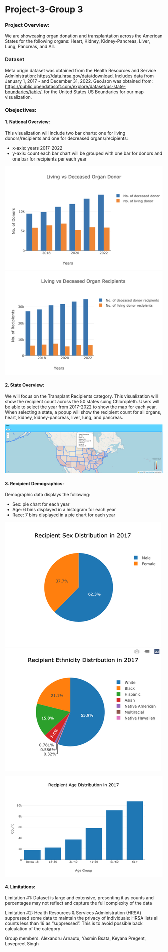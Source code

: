 # Project-3-Group 3 

### Project Overview: 
We are showcasing organ donation and transplantation across the American States for the following organs: Heart, Kidney, Kidney-Pancreas, Liver, Lung, Pancreas, and All. 

### Dataset
Meta origin dataset was obtained from the Health Resources and Service Administration: https://data.hrsa.gov/data/download. Includes data from January 1, 2017 - and December 31, 2022.
GeoJson was obtained from: https://public.opendatasoft.com/explore/dataset/us-state-boundaries/table/. for the United States US Boundaries for our map visualization.

### Obejectives: 
#### 1. National Overview: 
 This visualization will include two bar charts: one for living donors/recipients and one for decreased organs/recipients:
- x-axis: years 2017-2022
- y-axis: count
  each bar chart will be grouped with one bar for donors and one bar for recipients per each year 

![alt text](image.png)   ![alt text](image-7.png)
  
#### 2. State Overview: 
We will focus on the Transplant Recipients category. This visualization will show the recipient count across the 50 states suing Chloropleth. Users will be able to select the year from 2017-2022 to show the map for each year. When selecting a state, a popup will show the recipient count for all organs, heart, kidney, kidney-pancreas, liver, lung, and pancreas.   

![alt text](image-3.png)


#### 3. Recipient Demographics: 
Demographic data displays the following:
- Sex: pie chart for each year
- Age: 6 bins displayed in a histogram for each year
- Race: 7 bins displayed in a pie chart for each year

![alt text](image-4.png)  ![alt text](image-5.png)

![alt text](image-6.png)

#### 4. Limitations:
Limitation #1: Dataset is large and extensive, presenting it as counts and percentages may not reflect and capture the full complexity of the data

Limitation #2: Health Resources & Services Administration (HRSA) suppressed some data to maintain the privacy of individuals: 
HRSA lists all counts less than 16 as “suppressed”. This is to avoid possible back calculation of the category 




Group members: Alexandru Arnautu, Yasmin Bsata, Keyana Pregent, Lovepreet Singh

 

